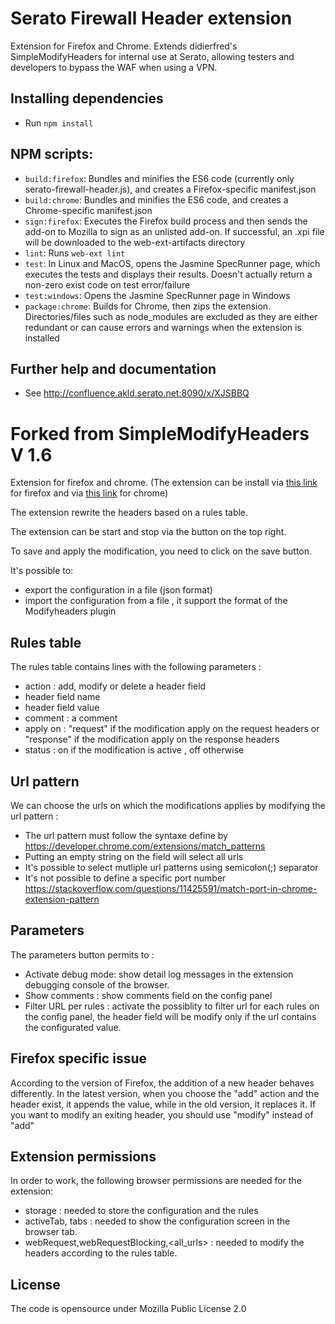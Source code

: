 # Serato Firewall Header extension

Extension for Firefox and Chrome. Extends didierfred's SimpleModifyHeaders for internal use at Serato, allowing testers and developers to bypass the WAF when using a VPN.

## Installing dependencies

* Run `npm install`

## NPM scripts:

* `build:firefox`: Bundles and minifies the ES6 code (currently only serato-firewall-header.js), and creates a Firefox-specific manifest.json
* `build:chrome`: Bundles and minifies the ES6 code, and creates a Chrome-specific manifest.json
* `sign:firefox`: Executes the Firefox build process and then sends the add-on to Mozilla to sign as an unlisted add-on. If successful, an .xpi file will be downloaded to the web-ext-artifacts directory
* `lint`: Runs `web-ext lint`
* `test`: In Linux and MacOS, opens the Jasmine SpecRunner page, which executes the tests and displays their results. Doesn't actually return a non-zero exist code on test error/failure
* `test:windows`: Opens the Jasmine SpecRunner page in Windows
* `package:chrome`: Builds for Chrome, then zips the extension. Directories/files such as node_modules are excluded as they are either redundant or can cause errors and warnings when the extension is installed

## Further help and documentation

* See http://confluence.akld.serato.net:8090/x/XJSBBQ

# Forked from SimpleModifyHeaders V 1.6

Extension for firefox and chrome. (The extension can be install via [this link](https://addons.mozilla.org/fr/firefox/addon/simple-modify-header/) for firefox and via [this link](https://chrome.google.com/webstore/detail/simple-modify-headers/gjgiipmpldkpbdfjkgofildhapegmmic) for chrome)

The extension rewrite the headers based on a rules table. 

The extension can be start and stop via the button on the top right.

To save and apply the modification, you need to click on the save button.

It's possible to: 
-  export the configuration in a file (json format)
-  import the configuration from a file , it support the format of  the Modifyheaders plugin 

## Rules table
The rules table contains lines with the following parameters :
- action : add, modify or delete a header field
- header field name
- header field value 
- comment : a comment 
- apply on : "request" if the modification apply on the request headers or "response" if the modification apply on the response headers
- status : on if the modification is active , off otherwise 

## Url pattern
We can choose the urls on which the modifications applies by modifying the url pattern :  
- The url pattern must follow the syntaxe define by https://developer.chrome.com/extensions/match_patterns
- Putting an empty string on the field will select all urls
- It's possible to select mutliple url patterns using semicolon(;) separator
- It's not possible to define a specific port number https://stackoverflow.com/questions/11425591/match-port-in-chrome-extension-pattern

## Parameters
The parameters button permits to :
- Activate debug mode: show detail log messages in the extension debugging console of the browser.
- Show comments : show comments field on the config panel 
- Filter URL per rules : activate the possiblity to filter url for each rules on the config panel, the header field will be modify only if the url contains the configurated value.


## Firefox specific issue
According to the version of Firefox, the addition of a new header behaves differently. In the latest version, when you choose the "add" action and the header exist, it appends the value, while in the old version, it replaces it. If you want to modify an exiting header, you should use "modify" instead of "add"
  
## Extension permissions
In order to work, the following browser permissions are needed for the extension: 
- storage : needed to store the configuration and the rules
- activeTab, tabs : needed to show the configuration screen in the browser tab.
- webRequest,webRequestBlocking,<all_urls> :  needed to modify the headers according to the rules table. 
  
## License
The code is opensource under Mozilla Public License 2.0 




